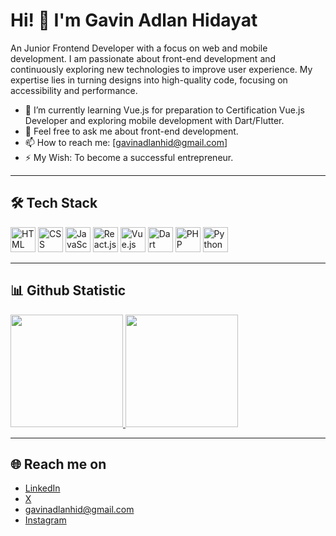 # Hi! 👋 I'm Gavin Adlan Hidayat

An Junior Frontend Developer with a focus on web and mobile development. I am passionate about front-end development and continuously exploring new technologies to improve user experience. My expertise lies in turning designs into high-quality code, focusing on accessibility and performance.

- 🌱 I’m currently learning Vue.js for preparation to Certification Vue.js Developer and exploring mobile development with Dart/Flutter.
- 💬 Feel free to ask me about front-end development.
- 📫 How to reach me: [gavinadlanhid@gmail.com]
- ⚡ My Wish: To become a successful entrepreneur.

---

## 🛠️ Tech Stack

<div>
  <img src="https://upload.wikimedia.org/wikipedia/commons/6/61/HTML5_logo_and_wordmark.svg" title="HTML" alt="HTML" width="40" height="40"/>
  <img src="https://upload.wikimedia.org/wikipedia/commons/d/d5/CSS3_logo_and_wordmark.svg" title="CSS" alt="CSS" width="40" height="40"/>
  <img src="https://upload.wikimedia.org/wikipedia/commons/9/99/Unofficial_JavaScript_logo_2.svg" title="JavaScript" alt="JavaScript" width="40" height="40"/>
  <img src="https://cdn.iconscout.com/icon/free/png-128/react-3-1175109.png" title="React.js" alt="React.js" width="40" height="40"/>
  <img src="https://v2.vuejs.org/images/logo.svg" title="Vue.js" alt="Vue.js" width="40" height="40"/>
  <img src="https://upload.wikimedia.org/wikipedia/commons/7/7e/Dart-logo.png" title="Dart" alt="Dart" width="40" height="40"/>
  <img src="https://upload.wikimedia.org/wikipedia/commons/2/29/Php-logo.svg" title="PHP" alt="PHP" width="40" height="40"/>
  <img src="https://upload.wikimedia.org/wikipedia/commons/c/c3/Python-logo-notext.svg" title="Python" alt="Python" width="40" height="40"/>
</div>



---

## 📊 Github Statistic

<p align="left">
<a href="https://github.com/gavinadlan">
  <img height="180em" src="https://github-readme-stats-eight-theta.vercel.app/api?username=gavinadlan&show_icons=true&theme=algolia&include_all_commits=true&count_private=true"/>
  <img height="180em" src="https://github-readme-stats-eight-theta.vercel.app/api/top-langs/?username=gavinadlan&layout=compact&langs_count=8&theme=algolia"/>
</a>
</p>

---

## 🌐 Reach me on
- <a href="www.linkedin.com/in/gavinadlan/">LinkedIn</a>
- <a href="https://x.com/gavin_adlan">X</a>
- gavinadlanhid@gmail.com
- <a href="https://www.instagram.com/gavin_adlan">Instagram</a>


